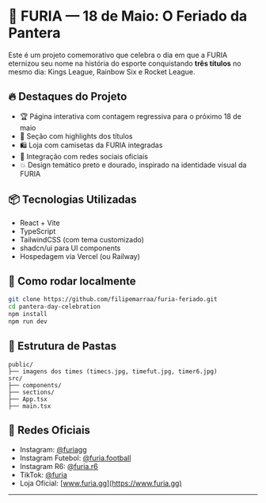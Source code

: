 # 🐾 FURIA — 18 de Maio: O Feriado da Pantera

Este é um projeto comemorativo que celebra o dia em que a FURIA eternizou seu nome na história do esporte conquistando **três títulos** no mesmo dia: Kings League, Rainbow Six e Rocket League.

## 🔥 Destaques do Projeto

- 🏆 Página interativa com contagem regressiva para o próximo 18 de maio
- 🎥 Seção com highlights dos títulos
- 🛍️ Loja com camisetas da FURIA integradas
- 📱 Integração com redes sociais oficiais
- 💥 Design temático preto e dourado, inspirado na identidade visual da FURIA

## 📦 Tecnologias Utilizadas

- React + Vite
- TypeScript
- TailwindCSS (com tema customizado)
- shadcn/ui para UI components
- Hospedagem via Vercel (ou Railway)

## 🚀 Como rodar localmente

```bash
git clone https://github.com/filipemarraa/furia-feriado.git
cd pantera-day-celebration
npm install
npm run dev
```

## 📁 Estrutura de Pastas

```
public/
├── imagens dos times (timecs.jpg, timefut.jpg, timer6.jpg)
src/
├── components/
├── sections/
├── App.tsx
├── main.tsx
```

## 📲 Redes Oficiais

- Instagram: [@furiagg](https://www.instagram.com/furiagg/)
- Instagram Futebol: [@furia.football](https://www.instagram.com/furia.football/)
- Instagram R6: [@furia.r6](https://www.instagram.com/furia.r6/)
- TikTok: [@furia](https://www.tiktok.com/@furia)
- Loja Oficial: [www.furia.gg](https://www.furia.gg)

---
